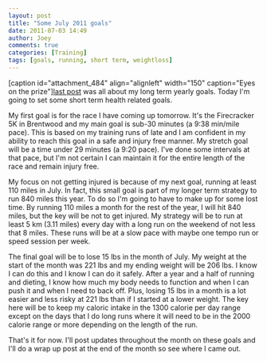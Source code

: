 ```yaml
---
layout: post
title: "Some July 2011 goals"
date: 2011-07-03 14:49
author: Joey
comments: true
categories: [Training]
tags: [goals, running, short term, weightloss]
---
```

[caption id="attachment_484" align="alignleft" width="150" caption="Eyes on the prize"][last post](http://outofbreath.org/2011/06/27/so-what-happened/) was all about my long term yearly goals. Today I'm going to set some short term health related goals.

My first goal is for the race I have coming up tomorrow.  It's the Firecracker 5K in Brentwood and my main goal is sub-30 minutes (a 9:38 min/mile pace). This is based on my training runs of late and I am confident in my ability to reach this goal in a safe and injury free manner.  My stretch goal will be a time under 29 minutes (a 9:20 pace).  I've done some intervals at that pace, but I'm not certain I can maintain it for the entire length of the race and remain injury free.

My focus on not getting injured is because of my next goal, running at least 110 miles in July.  In fact, this small goal is part of my longer term strategy to run 840 miles this year.  To do so I'm going to have to make up for some lost time.  By running 110 miles a month for the rest of the year, I will hit 840 miles, but the key will be not to get injured.  My strategy will be to run at least 5 km (3.11 miles) every day with a long run on the weekend of not less that 8 miles.  These runs will be at a slow pace with maybe one tempo run or speed session per week.

The final goal will be to lose 15 lbs in the month of July.  My weight at the start of the month was 221 lbs and my ending weight will be 206 lbs.  I know I can do this and I know I can do it safely.  After a year and a half of running and dieting, I know how much my body needs to function and when I can push it and when I need to back off.  Plus, losing 15 lbs in a month is a lot easier and less risky at 221 lbs than if I started at a lower weight.  The key here will be to keep my caloric intake in the 1300 calorie per day range except on the days that I do long runs where it will need to be in the 2000 calorie range or more depending on the length of the run.

That's it for now.  I'll post updates throughout the month on these goals and I'll do a wrap up post at the end of the month so see where I came out.
